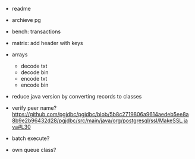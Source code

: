
- readme
- archieve pg
- bench: transactions
- matrix: add header with keys

- arrays
  - decode txt
  - decode bin
  - encode txt
  - encode bin

- reduce java version by converting records to classes
- verify peer name? https://github.com/pgjdbc/pgjdbc/blob/5b8c2719806a9614aedeb5ee8a8b9e2b96432d28/pgjdbc/src/main/java/org/postgresql/ssl/MakeSSL.java#L30
- batch execute?
- own queue class?
